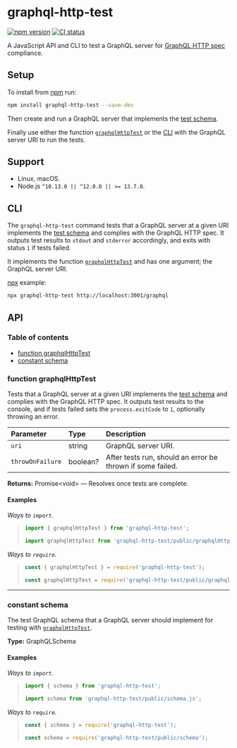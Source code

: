 # graphql-http-test

[![npm version](https://badgen.net/npm/v/graphql-http-test)](https://npm.im/graphql-http-test) [![CI status](https://github.com/jaydenseric/graphql-http-test/workflows/CI/badge.svg)](https://github.com/jaydenseric/graphql-http-test/actions)

A JavaScript API and CLI to test a GraphQL server for [GraphQL HTTP spec](https://github.com/APIs-guru/graphql-over-http) compliance.

## Setup

To install from [npm](https://npmjs.com) run:

```sh
npm install graphql-http-test --save-dev
```

Then create and run a GraphQL server that implements the [test schema](#constant-schema).

Finally use either the function [`graphqlHttpTest`](#function-testgraphqlhttp) or the [CLI](#cli) with the GraphQL server URI to run the tests.

## Support

- Linux, macOS.
- Node.js `^10.13.0 || ^12.0.0 || >= 13.7.0`.

## CLI

The `graphql-http-test` command tests that a GraphQL server at a given URI implements the [test schema](#constant-schema) and complies with the GraphQL HTTP spec. It outputs test results to `stdout` and `stderror` accordingly, and exits with status `1` if tests failed.

It implements the function [`graphqlHttpTest`](#function-testgraphqlhttp) and has one argument; the GraphQL server URI.

[npx](https://npm.im/npx) example:

```sh
npx graphql-http-test http://localhost:3001/graphql
```

## API

### Table of contents

- [function graphqlHttpTest](#function-graphqlhttptest)
- [constant schema](#constant-schema)

### function graphqlHttpTest

Tests that a GraphQL server at a given URI implements the [test schema](#constant-schema) and complies with the GraphQL HTTP spec. It outputs test results to the console, and if tests failed sets the `process.exitCode` to `1`, optionally throwing an error.

| Parameter | Type | Description |
| :-- | :-- | :-- |
| `uri` | string | GraphQL server URI. |
| `throwOnFailure` | boolean? | After tests run, should an error be thrown if some failed. |

**Returns:** Promise&lt;void> — Resolves once tests are complete.

#### Examples

_Ways to `import`._

> ```js
> import { graphqlHttpTest } from 'graphql-http-test';
> ```
>
> ```js
> import graphqlHttpTest from 'graphql-http-test/public/graphqlHttpTest.js';
> ```

_Ways to `require`._

> ```js
> const { graphqlHttpTest } = require('graphql-http-test');
> ```
>
> ```js
> const graphqlHttpTest = require('graphql-http-test/public/graphqlHttpTest');
> ```

---

### constant schema

The test GraphQL schema that a GraphQL server should implement for testing with [`graphqlHttpTest`](#function-graphqlhttptest).

**Type:** GraphQLSchema

#### Examples

_Ways to `import`._

> ```js
> import { schema } from 'graphql-http-test';
> ```
>
> ```js
> import schema from 'graphql-http-test/public/schema.js';
> ```

_Ways to `require`._

> ```js
> const { schema } = require('graphql-http-test');
> ```
>
> ```js
> const schema = require('graphql-http-test/public/schema');
> ```
